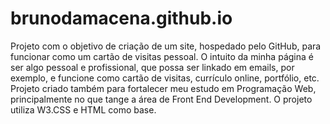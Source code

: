 # brunodamacena.github.io
Projeto com o objetivo de criação de um site, hospedado pelo GitHub, para funcionar como um cartão de visitas pessoal.
O intuito da minha página é ser algo pessoal e profissional, que possa ser linkado em emails, por exemplo, e funcione como cartão de visitas, currículo online, portfólio, etc.
Projeto criado também para fortalecer meu estudo em Programação Web, principalmente no que tange a área de Front End Development.
O projeto utiliza W3.CSS e HTML como base.